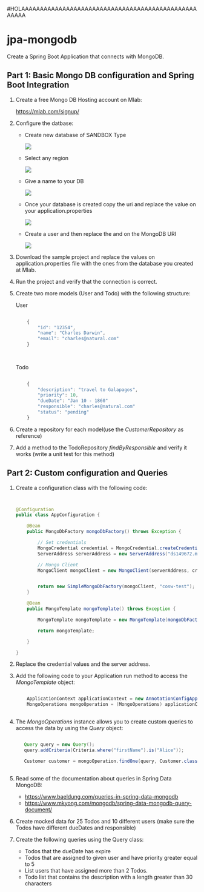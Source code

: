 #HOLAAAAAAAAAAAAAAAAAAAAAAAAAAAAAAAAAAAAAAAAAAAAAAAAAAAA



# jpa-mongodb
Create a Spring Boot Application that connects with MongoDB.


## Part 1: Basic Mongo DB configuration and Spring Boot Integration
1. Create a free Mongo DB Hosting account on Mlab:

    https://mlab.com/signup/
    
2. Configure the datbase:

    * Create new database of SANDBOX Type
    
        ![](img/step-1.png)
    
    * Select any region
    
        ![](img/step-2.png)

    * Give a name to your DB
    
        ![](img/step-3.png)
        
    * Once your database is created copy the uri and replace the value on your application.properties
    
        ![](img/step-4.png)
        
    * Create a user and then replace the <dbuser> and <dbpassword>  on the MongoDB URI
    
        ![](img/step-5.png)
    
        
3. Download the sample project and replace the values on application.properties file with the ones from the database you created at Mlab.


4. Run the project and verify that the connection is correct.


5. Create two more models (User and Todo) with the following structure:

    User
    ````Javascript
        
        {
            "id": "12354",
            "name": "Charles Darwin",
            "email": "charles@natural.com"
        }
        
     
    ````     
    
    Todo
    ````Javascript
        
        {
            "description": "travel to Galapagos",
            "priority": 10,
            "dueDate": "Jan 10 - 1860"
            "responsible": "charles@natural.com"
            "status": "pending"
        }
    ````                  
    
    
6. Create a repository for each model(use the *CustomerRepository* as reference)

7. Add a method to the TodoRepository *findByResponsible* and verify it works (write a unit test for this method)

## Part 2: Custom configuration and Queries

1. Create a configuration class with the following code:

    ````java


    @Configuration
    public class AppConfiguration {
    
        @Bean
        public MongoDbFactory mongoDbFactory() throws Exception {
    
            // Set credentials
            MongoCredential credential = MongoCredential.createCredential("username", "database", "password".toCharArray());
            ServerAddress serverAddress = new ServerAddress("ds149672.mlab.com", 49672);
    
            // Mongo Client
            MongoClient mongoClient = new MongoClient(serverAddress, credential, new MongoClientOptions.Builder().build());
    
    
            return new SimpleMongoDbFactory(mongoClient, "cosw-test");
        }
    
        @Bean
        public MongoTemplate mongoTemplate() throws Exception {
    
            MongoTemplate mongoTemplate = new MongoTemplate(mongoDbFactory());
    
            return mongoTemplate;
    
        }
    
    }
    
    ````

2. Replace the credential values and the server address.

3. Add the following code to your Application run method to access the *MongoTemplate* object:

    ````java
    
        ApplicationContext applicationContext = new AnnotationConfigApplicationContext(AppConfiguration.class);
        MongoOperations mongoOperation = (MongoOperations) applicationContext.getBean("mongoTemplate");
     
    ````     
    
4. The *MongoOperations* instance allows you to create custom queries to access the data by using the *Query* object:
 
    ````java
    
       Query query = new Query();
       query.addCriteria(Criteria.where("firstName").is("Alice"));
    
       Customer customer = mongoOperation.findOne(query, Customer.class);
     
    ````  

5. Read some of the documentation about queries in Spring Data MongoDB:
 
    * https://www.baeldung.com/queries-in-spring-data-mongodb
    * https://www.mkyong.com/mongodb/spring-data-mongodb-query-document/

6. Create mocked data for 25 Todos and 10 different users (make sure the Todos have different dueDates and responsible)

7. Create the following queries using the Query class:

    * Todos that the dueDate has expire
    * Todos that are assigned to given user and have priority greater equal to 5
    * List users that have assigned more than 2 Todos.
    * Todo list that contains the description with a length greater than 30 characters           
    
    
